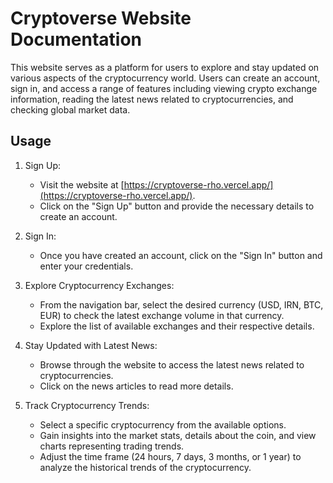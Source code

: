 # Cryptoverse Website Documentation

This website serves as a platform for users to explore and stay updated on various aspects of the cryptocurrency world. Users can create an account, sign in, and access a range of features including viewing crypto exchange information, reading the latest news related to cryptocurrencies, and checking global market data.

## Usage

1. Sign Up:
   - Visit the website at [https://cryptoverse-rho.vercel.app/](https://cryptoverse-rho.vercel.app/).
   - Click on the "Sign Up" button and provide the necessary details to create an account.

2. Sign In:
   - Once you have created an account, click on the "Sign In" button and enter your credentials.

3. Explore Cryptocurrency Exchanges:
   - From the navigation bar, select the desired currency (USD, IRN, BTC, EUR) to check the latest exchange volume in that currency.
   - Explore the list of available exchanges and their respective details.

4. Stay Updated with Latest News:
   - Browse through the website to access the latest news related to cryptocurrencies.
   - Click on the news articles to read more details.

5. Track Cryptocurrency Trends:
   - Select a specific cryptocurrency from the available options.
   - Gain insights into the market stats, details about the coin, and view charts representing trading trends.
   - Adjust the time frame (24 hours, 7 days, 3 months, or 1 year) to analyze the historical trends of the cryptocurrency.
